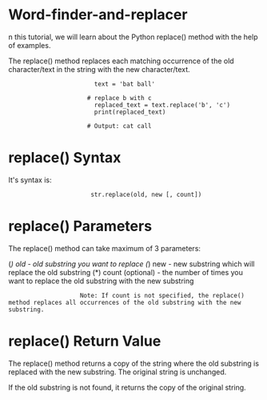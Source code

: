 # Word-finder-and-replacer
n this tutorial, we will learn about the Python replace() method with the help of examples.

The replace() method replaces each matching occurrence of the old character/text in the string with the new character/text.
                            
                            text = 'bat ball'

                          # replace b with c
                            replaced_text = text.replace('b', 'c')
                            print(replaced_text)

                          # Output: cat call
# replace() Syntax
It's syntax is:

                           str.replace(old, new [, count])    
# replace() Parameters
The replace() method can take maximum of 3 parameters:

 (*) old - old substring you want to replace
 (*) new - new substring which will replace the old substring
 (*) count (optional) - the number of times you want to replace the old substring with the new substring                          

                        Note: If count is not specified, the replace() method replaces all occurrences of the old substring with the new substring.
              
# replace() Return Value
The replace() method returns a copy of the string where the old substring is replaced with the new substring. The original string is unchanged.

If the old substring is not found, it returns the copy of the original string. 
